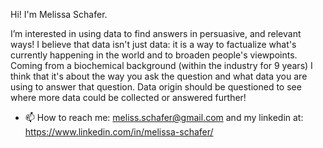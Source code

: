 Hi! I'm Melissa Schafer.

I’m interested in using data to find answers in persuasive, and relevant ways! 
I believe that data isn't just data: it is a way to factualize what's currently happening in the world and to broaden people's viewpoints. 
Coming from a biochemical background (within the industry for 9 years) I think that it's about the way you ask the question and what data you are using to answer that question.
Data origin should be questioned to see where more data could be collected or answered further! 

- 📫 How to reach me: meliss.schafer@gmail.com and my linkedin at: https://www.linkedin.com/in/melissa-schafer/

<!---
mgeorgic/mgeorgic is a ✨ special ✨ repository because its `README.md` (this file) appears on your GitHub profile.
You can click the Preview link to take a look at your changes.
--->
